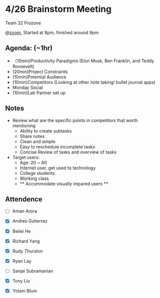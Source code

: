 # 4/26 Brainstorm Meeting

Team 32 Frozone

@[zoom](https://zoom.us/j/91891980684?pwd=R1lLNjlhYjN1ajhKeTNrV0cwWWpCUT09), Started at 8pm, finished around 9pm


## Agenda: (~1hr)
 - （10min)Productivity Paradigms (Elon Musk, Ben Franklin, and Teddy Roosevelt)
 - (20min)Project Constraints
 - (10min)Potential Audience
 - (10min)Competitors (Looking at other note taking/ bullet journal apps)
 - Monday Social
 - (10min)Lab Partner set up

## Notes
 -  Review what are the specific points in competitors that worth mentioning
    - Ability to create subtasks
    - Share notes
    - Clean and simple
    - Easy to reschedule incomplete tasks
    - Concise Review of tasks and overview of tasks
 - Target users:
    - Age: 20 ~ 60
    - Internet user, get used to technology
    - College students
    - Working class
    - ** Accommodate visually impared users ** 




## Attendence
 - [ ] Aman Arora
 - [X] Andres Gutierrez
 - [X] Beilei He
 - [X] Richard Yang
 - [X] Rudy Thurston
 - [X] Ryan Lay
 - [ ] Sanjai Subramanian
 - [X] Tony Liu
 - [X] Yotam Blum

